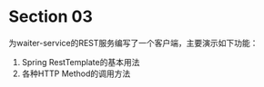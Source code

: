 # Section 03

为waiter-service的REST服务编写了一个客户端，主要演示如下功能：

1. Spring RestTemplate的基本用法
2. 各种HTTP Method的调用方法
